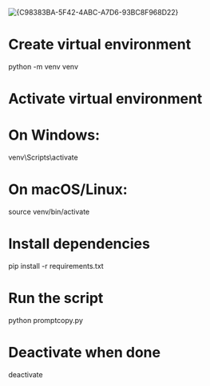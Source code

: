 ![{C98383BA-5F42-4ABC-A7D6-93BC8F968D22}](https://github.com/user-attachments/assets/01a4d570-33eb-4ea4-a1ac-1800ec6880b9)

# Create virtual environment
python -m venv venv

# Activate virtual environment
# On Windows:
venv\Scripts\activate
# On macOS/Linux:
source venv/bin/activate

# Install dependencies
pip install -r requirements.txt

# Run the script
python promptcopy.py

# Deactivate when done
deactivate
